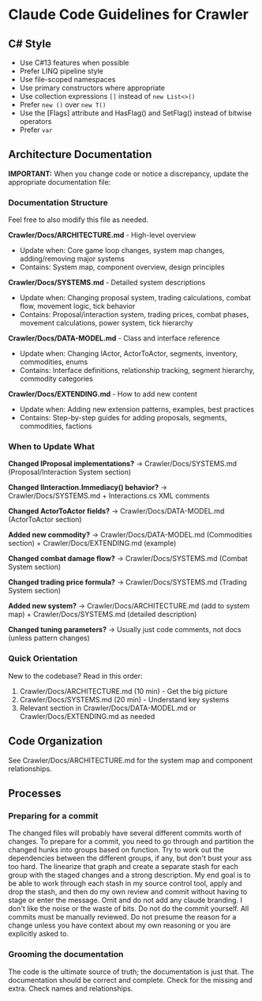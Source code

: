 ﻿---
apply: always
---

# Claude Code Guidelines for Crawler

## C# Style

- Use C#13 features when possible
- Prefer LINQ pipeline style
- Use file-scoped namespaces
- Use primary constructors where appropriate
- Use collection expressions `[]` instead of `new List<>()`
- Prefer `new ()` over `new T()`
- Use the [Flags] attribute and HasFlag() and SetFlag() instead of bitwise operators
- Prefer `var`

## Architecture Documentation

**IMPORTANT:** When you change code or notice a discrepancy, update the appropriate documentation file:

### Documentation Structure

Feel free to also modify this file as needed.

**Crawler/Docs/ARCHITECTURE.md** - High-level overview

- Update when: Core game loop changes, system map changes, adding/removing major systems
- Contains: System map, component overview, design principles

**Crawler/Docs/SYSTEMS.md** - Detailed system descriptions

- Update when: Changing proposal system, trading calculations, combat flow, movement logic, tick behavior
- Contains: Proposal/interaction system, trading prices, combat phases, movement calculations, power system, tick
  hierarchy

**Crawler/Docs/DATA-MODEL.md** - Class and interface reference

- Update when: Changing IActor, ActorToActor, segments, inventory, commodities, enums
- Contains: Interface definitions, relationship tracking, segment hierarchy, commodity categories

**Crawler/Docs/EXTENDING.md** - How to add new content

- Update when: Adding new extension patterns, examples, best practices
- Contains: Step-by-step guides for adding proposals, segments, commodities, factions

### When to Update What

**Changed IProposal implementations?** → Crawler/Docs/SYSTEMS.md (Proposal/Interaction System section)

**Changed IInteraction.Immediacy() behavior?** → Crawler/Docs/SYSTEMS.md + Interactions.cs XML comments

**Changed ActorToActor fields?** → Crawler/Docs/DATA-MODEL.md (ActorToActor section)

**Added new commodity?** → Crawler/Docs/DATA-MODEL.md (Commodities section) + Crawler/Docs/EXTENDING.md (example)

**Changed combat damage flow?** → Crawler/Docs/SYSTEMS.md (Combat System section)

**Changed trading price formula?** → Crawler/Docs/SYSTEMS.md (Trading System section)

**Added new system?** → Crawler/Docs/ARCHITECTURE.md (add to system map) + Crawler/Docs/SYSTEMS.md (detailed description)

**Changed tuning parameters?** → Usually just code comments, not docs (unless pattern changes)

### Quick Orientation

New to the codebase? Read in this order:

1. Crawler/Docs/ARCHITECTURE.md (10 min) - Get the big picture
2. Crawler/Docs/SYSTEMS.md (20 min) - Understand key systems
3. Relevant section in Crawler/Docs/DATA-MODEL.md or Crawler/Docs/EXTENDING.md as needed

## Code Organization

See Crawler/Docs/ARCHITECTURE.md for the system map and component relationships.

## Processes

### Preparing for a commit
The changed files will probably have several different commits worth of changes.
To prepare for a commit, you need to go through and partition the changed hunks into groups based on function.
Try to work out the dependencies between the different groups, if any, but don't bust your ass too hard. 
The linearize that graph and create a separate stash for each group with the staged changes and a strong description.
My end goal is to be able to work through each stash in my source control tool, apply and drop the stash, and then
do my own review and commit without having to stage or enter the message.
Omit and do not add any claude branding. I don't like the noise or the waste of bits.
Do not do the commit yourself. All commits must be manually reviewed.
Do not presume the reason for a change unless you have context about my own reasoning or you are explicitly asked to.

### Grooming the documentation
The code is the ultimate source of truth; the documentation is just that.
The documentation should be correct and complete. Check for the missing and extra. Check names and relationships.

~~~~
